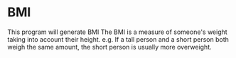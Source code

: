 # BMI
This program will generate BMI
The BMI is a measure of someone's weight taking into account their height.
e.g. If a tall person and a short person both weigh the same amount, the short person is usually more overweight.



